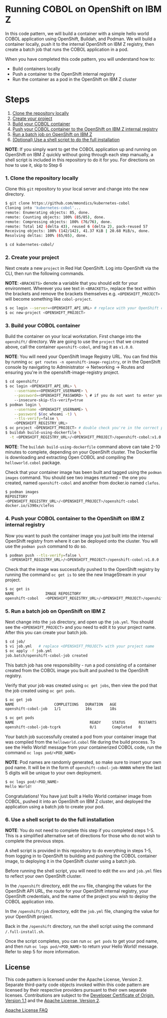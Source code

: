 # Running COBOL on OpenShift on IBM Z

In this code pattern, we will build a container with a simple hello world COBOL application using OpenShift, Buildah, and Podman. We will build a container locally, push it to the internal OpenShift on IBM Z registry, then create a batch job that runs the COBOL application in a pod.

When you have completed this code pattern, you will understand how to:

* Build containers locally
* Push a container to the OpenShift internal registry
* Run the container as a pod in the OpenShift on IBM Z cluster

# Steps

1. [Clone the repository locally](#1-clone-the-repository-locally) 
2. [Create your project](#2-create-your-project)
3. [Build your COBOL container](#3-build-your-cobol-container)
4. [Push your COBOL container to the OpenShift on IBM Z internal registry](#4-push-your-cobol-container-to-the-openshift-on-ibm-z-internal-registry)
5. [Run a batch job on OpenShift on IBM Z](#5-Run-a-batch-job-on-OpenShift-on-IBM-Z)
6. [(Optional) Use a shell script to do the full installation](#6-use-a-shell-script-to-do-the-full-installation)

**NOTE**: If you simply want to get the COBOL application up and running on OpenShift on IBM Z quickly without going through each step manually, a shell script is included in this repository to do it for you. For directions on how to use it, skip to Step 6

### 1. Clone the repository locally

Clone this `git` repository to your local server and change into the new directory.

```bash
$ git clone https://github.com/mmondics/kubernetes-cobol
Cloning into 'kubernetes-cobol'...
remote: Enumerating objects: 85, done.
remote: Counting objects: 100% (85/85), done.
remote: Compressing objects: 100% (76/76), done.
remote: Total 142 (delta 43), reused 6 (delta 2), pack-reused 57
Receiving objects: 100% (142/142), 41.37 KiB | 20.68 MiB/s, done.
Resolving deltas: 100% (65/65), done.

$ cd kubernetes-cobol/
```

### 2. Create your project

Next create a new `project` in Red Hat OpenShift. Log into OpenShift via the CLI, then run the following commands. 

**NOTE**: `<BRACKETS>` denote a variable that you should edit for your environment. Wherever you see text in `<BRACKETS>`, replace the text within the brackets and remove the brackets themselves e.g. `<OPENSHIFT_PROJECT>` will become something like `cobol-project`. 

```bash
$ oc login --server=<OPENSHIFT_API_URL> # replace with your OpenShift cluster API address. You can find it on the overview page in the OpenShift console.
$ oc new-project <OPENSHIFT_PROJECT>

```

### 3. Build your COBOL container

Build the container on your local workstation. First change into the `openshift/` directory. We are going to use the `project` that we created above, call the container `openshift-cobol`, and tag it as `v1.0.0`.

 **NOTE**: You will need your OpenShift Image Registry URL. You can find this by running `oc get routes -n openshift-image-registry`, or in the OpenShift console by navigating to Administrator -> Networking -> Routes and ensuring you're in the openshift-image-registry project.
```bash
$ cd openshift/
$ oc login <OPENSHIFT_API_URL> \
    --username=<OPENSHIFT_USERNAME> \
    --password=<OPENSHIFT_PASSWORD> \ # if you do not want to enter your password in plaintext, omit this flag and you will be prompted for your password and not displayed. 
    --insecure-skip-tls-verify=true
$ podman login \
    --username <OPENSHIFT_USERNAME> \
    --password $(oc whoami -t) \
    --tls-verify=false \
    <OPENSHIFT_REGISTRY_URL>
$ oc project <OPENSHIFT_PROJECT> # double check you're in the correct project
$ buildah build-using-dockerfile \
  -t <OPENSHIFT_REGISTRY_URL>/<OPENSHIFT_PROJECT>/openshift-cobol:v1.0.0 . # make sure to include the period at the end of the command. 
```

**NOTE**: The `buildah build-using-dockerfile` command above can take 2-10 minutes to complete, depending on your OpenShift cluster. The Dockerfile is downloading and extracting Open COBOL and compiling the `helloworld.cobol` package. 

Check that your container image has been built and tagged using the `podman images` command. You should see two images returned - the one you created, named `openshift-cobol` and another from docker.io named `clefos`.

```bash
$ podman images
REPOSITORY                                                                               TAG      IMAGE ID       CREATED         SIZE
<OPENSHIFT_REGISTRY_URL>/<OPENSHIFT_PROJECT>/openshift-cobol                             v1.0.0   4ca7207d6010   7 minutes ago   682 MB
docker.io/s390x/clefos                                                                   latest   865aa764e034   4 months ago    174 MB

```

### 4. Push your COBOL container to the OpenShift on IBM Z internal registry

Now you want to push the container image you just built into the internal OpenShift registry from where it can be deployed onto the cluster. You will use the `podman push` command to do so. 

```bash
$ podman push --tls-verify=false \
  <OPENSHIFT_REGISTRY_URL>/<OPENSHIFT_PROJECT>/openshift-cobol:v1.0.0
```
Check that the image was successfully pushed to the OpenShift registry by running the command `oc get is` to see the new ImageStream in your project.
```bash
$ oc get is
NAME              IMAGE REPOSITORY                                                                         TAGS     UPDATED
openshift-cobol   <OPENSHIFT_REGISTRY_URL>/<OPENSHIFT_PROJECT>/openshift-cobol                             v1.0.0   2 minutes ago
```

### 5. Run a batch job on OpenShift on IBM Z

Next change into the `job` directory, and open up the `job.yml`. You should see the `<OPENSHIFT_PROJECT>` and you need to edit it to your project name. After this you can create your batch job.

```bash
$ cd job/
$ vi job.yml   # replace <OPENSHIFT_PROJECT> with your project name
$ oc apply -f job.yml
job.batch/openshift-cobol-job created
```

This batch job has one responsibility - run a pod consisting of a container created from the COBOL image you built and pushed to the OpenShift registry. 

Verify that your job was created using `oc get jobs`, then view the pod that the job created using `oc get pods`. 

```bash
$ oc get job
NAME                  COMPLETIONS   DURATION   AGE
openshift-cobol-job   1/1           16s        18s

$ oc get pods
NAME                                  READY     STATUS      RESTARTS   AGE
openshift-cobol-job-tcgrk             0/1       Completed   0          2m21s
```

Your batch job successfully created a pod from your container image that was compiled from the `helloworld.cobol` file during the build process. To see the Hello World! message from your containerized COBOL code, run the command `oc logs pod/<POD_NAME>`

**NOTE**: Pod names are randomly generated, so make sure to insert your own pod name. It will be in the form of `openshift-cobol-job-NNNNN` where the last 5 digits will be unique to your own deployment. 

```bash
$ oc logs pod/<POD_NAME>
Hello World!
```

Congratulations! You have just built a Hello World container image from COBOL, pushed it into an OpenShift on IBM Z cluster, and deployed the application using a batch job to create your pod. 

### 6. Use a shell script to do the full installation

**NOTE**: You do not need to complete this step if you completed steps 1-5. This is a simplified alternative set of directions for those who do not wish to complete the previous steps. 

A shell script is provided in this repository to do everything in steps 1-5, from logging in to OpenShift to building and pushing the COBOL container image, to deploying it in the OpenShift cluster using a batch job. 

Before running the shell script, you will need to edit the `env` and `job.yml` files to reflect your own OpenShift cluster. 

In the `/openshift` directory, edit the `env` file, changing the values for the OpenShift API URL, the route for your OpenShift internal registry, your OpenShift credentials, and the name of the project you wish to deploy the COBOL application into. 

In the `/openshift/job` directory, edit the `job.yml` file, changing the value for your OpenShift project. 

Back in the `/openshift` directory, run the shell script using the command `/.full-install.sh`. 

Once the script completes, you can run `oc get pods` to get your pod name, and then run `oc logs pod/<POD_NAME>` to return your Hello World! message. Refer to step 5 for more information. 

<!-- keep this -->
## License

This code pattern is licensed under the Apache License, Version 2. Separate third-party code objects invoked within this code pattern are licensed by their respective providers pursuant to their own separate licenses. Contributions are subject to the [Developer Certificate of Origin, Version 1.1](https://developercertificate.org/) and the [Apache License, Version 2](https://www.apache.org/licenses/LICENSE-2.0.txt).

[Apache License FAQ](https://www.apache.org/foundation/license-faq.html#WhatDoesItMEAN)
